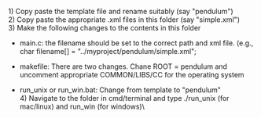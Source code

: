 1\) Copy paste the template file and rename suitably (say "pendulum")\
2) Copy paste the appropriate .xml files in this folder (say
"simple.xml")\
3) Make the following changes to the contents in this folder

-   main.c: the filename should be set to the correct path and xml file.
    (e.g., char filename\[\] = \"../myproject/pendulum/simple.xml\";

-   makefile: There are two changes. Chane ROOT = pendulum and uncomment
    appropriate COMMON/LIBS/CC for the operating system

-   run_unix or run_win.bat: Change from template to "pendulum"\
    4) Navigate to the folder in cmd/terminal and type ./run_unix (for
    mac/linux) and run_win (for windows)\
